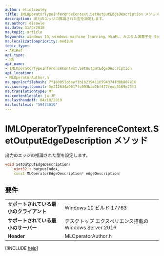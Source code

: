 ```yaml
---
author: eliotcowley
title: IMLOperatorTypeInferenceContext.SetOutputEdgeDescription メソッド
description: 出力のエッジの推論された型を設定します。
ms.author: elcowle
ms.date: 11/8/2018
ms.topic: article
keywords: windows 10、windows machine learning、WinML、カスタム演算子を SetOutputEdgeDescription
ms.localizationpriority: medium
topic_type:
- APIRef
api_type:
- NA
api_name:
- IMLOperatorTypeInferenceContext.SetOutputEdgeDescription
api_location:
- MLOperatorAuthor.h
ms.openlocfilehash: 7f180051c6eef1b1b2194116594374fd0b807816
ms.sourcegitcommit: 5e212634a0617fc003bae2bf477feab3169e28f3
ms.translationtype: MT
ms.contentlocale: ja-JP
ms.lasthandoff: 04/10/2019
ms.locfileid: "59474019"
---
```

# <a name="imloperatortypeinferencecontextsetoutputedgedescription-method"></a>IMLOperatorTypeInferenceContext.SetOutputEdgeDescription メソッド

出力のエッジの推論された型を設定します。

```cpp
void SetOutputEdgeDescription(
    uint32_t outputIndex, 
    const MLOperatorEdgeDescription* edgeDescription)
```

## <a name="requirements"></a>要件

| | |
|-|-|
| **サポートされている最小のクライアント** | Windows 10 ビルド 17763 |
| **サポートされている最小のサーバー** | デスクトップ エクスペリエンス搭載の Windows Server 2019 |
| **Header** | MLOperatorAuthor.h |

[!INCLUDE [help](../includes/get-help.md)]
